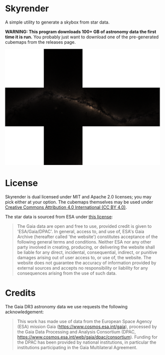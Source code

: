 # Skyrender

A simple utility to generate a skybox from star data.

**WARNING: This program downloads 100+ GB of astronomy data the first time it is run.** You probably just want to download one of the pre-generated cubemaps from the releases page.

![Cubemap preview](preview.png)

# License

Skyrender is dual licensed under MIT and Apache 2.0 licenses; you may pick either at your option. The cubemaps themselves may be used under [Creative Commons Attribution 4.0 International (CC BY 4.0)](https://creativecommons.org/licenses/by/4.0/).

The star data is sourced from ESA under [this license](https://www.cosmos.esa.int/web/gaia-users/license):

> The Gaia data are open and free to use, provided credit is given to 'ESA/Gaia/DPAC'. In general, access to, and use of, ESA's Gaia Archive (hereafter called 'the website') constitutes acceptance of the following general terms and conditions. Neither ESA nor any other party involved in creating, producing, or delivering the website shall be liable for any direct, incidental, consequential, indirect, or punitive damages arising out of user access to, or use of, the website. The website does not guarantee the accuracy of information provided by external sources and accepts no responsibility or liability for any consequences arising from the use of such data.

# Credits

The Gaia DR3 astronomy data we use requests the following acknowledgement:

> This work has made use of data from the European Space Agency (ESA) mission Gaia (https://www.cosmos.esa.int/gaia), processed by the Gaia Data Processing and Analysis Consortium (DPAC, https://www.cosmos.esa.int/web/gaia/dpac/consortium). Funding for the DPAC has been provided by national institutions, in particular the institutions participating in the Gaia Multilateral Agreement.
